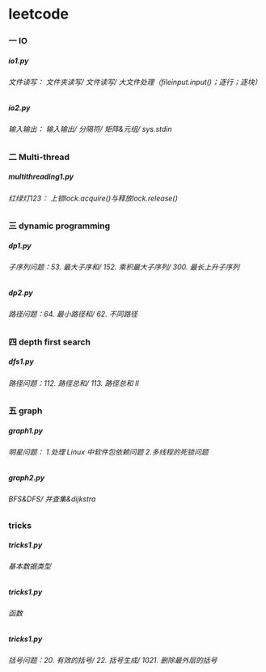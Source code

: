 # leetcode


### 一 IO
##### io1.py  
###### 文件读写： 文件夹读写/ 文件读写/ 大文件处理（fileinput.input()；逐行；逐块）
##### io2.py  
###### 输入输出： 输入输出/ 分隔符/ 矩阵&元组/ sys.stdin


### 二 Multi-thread
##### multithreading1.py  
###### 红绿灯123： 上锁lock.acquire()与释放lock.release()


### 三 dynamic programming
##### dp1.py 
###### 子序列问题：53. 最大子序和/ 152. 乘积最大子序列/ 300. 最长上升子序列
##### dp2.py 
###### 路径问题：64. 最小路径和/ 62. 不同路径


### 四 depth first search
##### dfs1.py  
###### 路径问题：112. 路径总和/ 113. 路径总和 II


### 五 graph
##### graph1.py  
###### 明星问题： 1.处理 Linux 中软件包依赖问题  2.多线程的死锁问题
##### graph2.py  
###### BFS&DFS/ 并查集&dijkstra


### tricks
##### tricks1.py 
###### 基本数据类型
##### tricks1.py 
###### 函数
##### tricks1.py 
###### 括号问题：20. 有效的括号/ 22. 括号生成/ 1021. 删除最外层的括号
